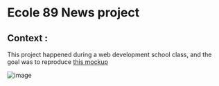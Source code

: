 # Ecole 89 News project

## Context :
This project happened during a web development school class, and the goal was to reproduce [this mockup](image_2024-06-26_184428196.png)

![image](https://github.com/BlueBerryBB9/89_News_PHP/assets/118543302/e62e67a7-71d5-4748-97e6-a7e8272118d4)
